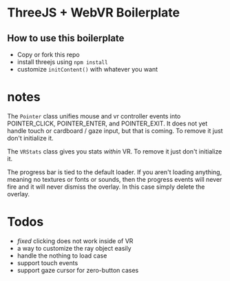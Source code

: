 # ThreeJS + WebVR Boilerplate


## How to use this boilerplate

* Copy or fork this repo
* install threejs using `npm install`
* customize `initContent()` with whatever you want



# notes

The `Pointer` class unifies mouse and vr controller events into POINTER_CLICK, POINTER_ENTER, and POINTER_EXIT.
It does not yet handle touch or cardboard / gaze input, but that is coming.  To remove it just don't initialize it.

The `VRStats` class gives you stats *within* VR.  To remove it just don't initialize it.

The progress bar is tied to the default loader. If you aren't loading anything, meaning no textures or 
fonts or sounds, then the progress events will never fire and it will never dismiss the overlay. In this 
case simply delete the overlay. 


# Todos

* *fixed* clicking does not work inside of VR
* a way to customize the ray object easily
* handle the nothing to load case
* support touch events
* support gaze cursor for zero-button cases


